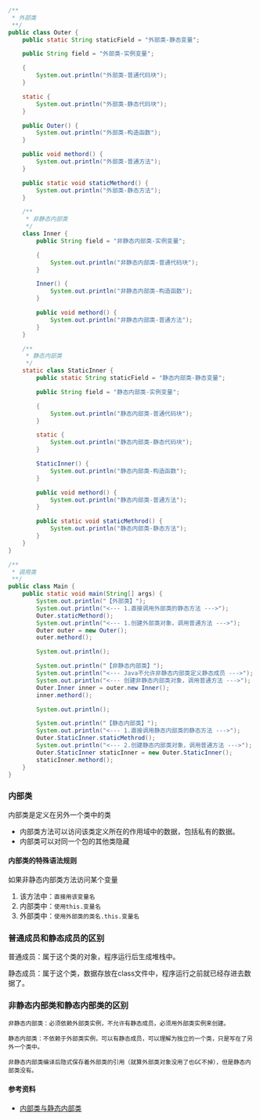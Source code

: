 
``` java
/**
 * 外部类
 **/
public class Outer {
    public static String staticField = "外部类-静态变量";

    public String field = "外部类-实例变量";

    {
        System.out.println("外部类-普通代码块");
    }

    static {
        System.out.println("外部类-静态代码块");
    }

    public Outer() {
        System.out.println("外部类-构造函数");
    }

    public void methord() {
        System.out.println("外部类-普通方法");
    }

    public static void staticMethord() {
        System.out.println("外部类-静态方法");
    }

    /**
     * 非静态内部类
     */
    class Inner {
        public String field = "非静态内部类-实例变量";

        {
            System.out.println("非静态内部类-普通代码块");
        }

        Inner() {
            System.out.println("非静态内部类-构造函数");
        }

        public void methord() {
            System.out.println("非静态内部类-普通方法");
        }
    }

    /**
     * 静态内部类
     */
    static class StaticInner {
        public static String staticField = "静态内部类-静态变量";

        public String field = "静态内部类-实例变量";

        {
            System.out.println("静态内部类-普通代码块");
        }

        static {
            System.out.println("静态内部类-静态代码块");
        }

        StaticInner() {
            System.out.println("静态内部类-构造函数");
        }

        public void methord() {
            System.out.println("静态内部类-普通方法");
        }

        public static void staticMethrod() {
            System.out.println("静态内部类-静态方法");
        }
    }
}
```

``` java
/**
 * 调用类
 **/
public class Main {
    public static void main(String[] args) {
        System.out.println("【外部类】");
        System.out.println("<--- 1.直接调用外部类的静态方法 --->");
        Outer.staticMethord();
        System.out.println("<--- 1.创建外部类对象，调用普通方法 --->");
        Outer outer = new Outer();
        outer.methord();

        System.out.println();

        System.out.println("【非静态内部类】");
        System.out.println("<--- Java不允许非静态内部类定义静态成员 --->");
        System.out.println("<--- 创建非静态内部类对象，调用普通方法 --->");
        Outer.Inner inner = outer.new Inner();
        inner.methord();

        System.out.println();

        System.out.println("【静态内部类】");
        System.out.println("<--- 1.直接调用静态内部类的静态方法 --->");
        Outer.StaticInner.staticMethrod();
        System.out.println("<--- 2.创建静态内部类对象，调用普通方法 --->");
        Outer.StaticInner staticInner = new Outer.StaticInner();
        staticInner.methord();
    }
}
```

### 内部类

内部类是定义在另外一个类中的类

- 内部类方法可以访问该类定义所在的作用域中的数据，包括私有的数据。
- 内部类可以对同一个包的其他类隐藏

#### 内部类的特殊语法规则

如果非静态内部类方法访问某个变量

1. 该方法中：`直接用该变量名`
2. 内部类中：`使用this.变量名`
3. 外部类中：`使用外部类的类名.this.变量名`

### 普通成员和静态成员的区别

普通成员：属于这个类的对象，程序运行后生成堆栈中。

静态成员：属于这个类，数据存放在class文件中，程序运行之前就已经存进去数据了。

### 非静态内部类和静态内部类的区别

`非静态内部类：必须依赖外部类实例，不允许有静态成员，必须用外部类实例来创建。`

`静态内部类：不依赖于外部类实例，可以有静态成员，可以理解为独立的一个类，只是写在了另外一个类中。`

`非静态内部类编译后隐式保存着外部类的引用（就算外部类对象没用了也GC不掉），但是静态内部类没有。`



#### 参考资料

- [内部类与静态内部类](https://www.cnblogs.com/GrimMjx/p/10105626.html)